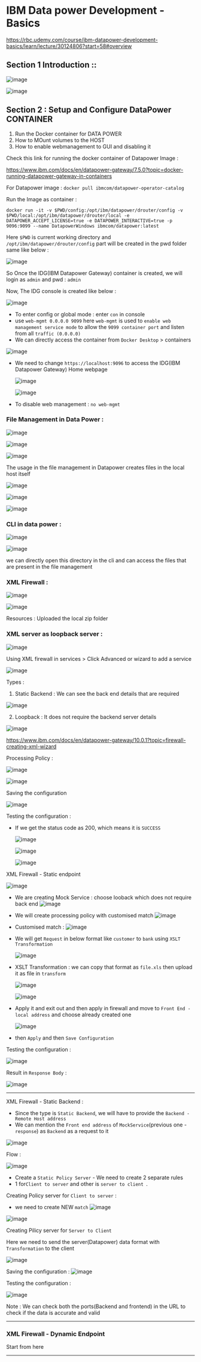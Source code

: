 # IBM Data power Development - Basics 

https://rbc.udemy.com/course/ibm-datapower-development-basics/learn/lecture/30124806?start=58#overview

## Section 1 Introduction :: 

![image](https://user-images.githubusercontent.com/35003840/226248066-fb1a128b-d581-41ca-b3f5-ab44b3d8f941.png)


![image](https://user-images.githubusercontent.com/35003840/226248107-80ef8448-e1ee-4b17-b158-183ab558626b.png)


## Section 2 : Setup and Configure DataPower CONTAINER 

1) Run the Docker container for DATA POWER 
2) How to MOunt volumes to the HOST 
3) How to enable webmanagement to GUI and disabling it

Check this link for running the docker container of Datapower Image : 

https://www.ibm.com/docs/en/datapower-gateway/7.5.0?topic=docker-running-datapower-gateway-in-containers

For Datapower image : `docker pull ibmcom/datapower-operator-catalog` 

Run the Image as container : 

`docker run -it -v $PWD/config:/opt/ibm/datapower/drouter/config -v $PWD/local:/opt/ibm/datapower/drouter/local -e DATAPOWER_ACCEPT_LICENSE=true -e DATAPOWER_INTERACTIVE=true -p 9096:9099 --name DatapowerWindows ibmcom/datapower:latest`

Here `$PWD` is current working directory and `/opt/ibm/datapower/drouter/config` part will be created in the pwd folder same like below : 

  ![image](https://user-images.githubusercontent.com/35003840/226512975-8ea1e4cf-8bdb-4d9c-bb7f-e78865401303.png)


So Once the IDG(IBM Datapower Gateway) container is created, we will login as `admin` and pwd : `admin`

Now, The IDG console is created like below : 

![image](https://user-images.githubusercontent.com/35003840/226510200-7ec9b9cc-5781-41d3-8579-3003fe2a13e4.png)

- To enter config or global mode : enter `con` in console 
- use `web-mgmt 0.0.0.0 9099` here `web-mgmt` is used to `enable web management service mode` to allow the `9099 container port` and listen from all `traffic (0.0.0.0)`
- We can directly access the container from `Docker Desktop` > containers

![image](https://user-images.githubusercontent.com/35003840/226511981-74b1aa74-7877-4e56-83b8-b358c98da3f2.png)

- We need to change `https://localhost:9096` to access the IDG(IBM Datapower Gateway) Home webpage 
  
  ![image](https://user-images.githubusercontent.com/35003840/226512105-79a71c09-4406-49a1-9420-7ee18e87228a.png)
  
  ![image](https://user-images.githubusercontent.com/35003840/226512225-ca37ae72-6523-426e-a1a8-c09acfd2bfc2.png)
  
- To disable web management : `no web-mgmt`

### File Management in  Data Power : 

![image](https://user-images.githubusercontent.com/35003840/228106097-454b5394-5ff2-4382-95dd-80cda5345755.png)

![image](https://user-images.githubusercontent.com/35003840/228106135-26b553c8-b8aa-428f-ab16-fb7501d3222e.png)

![image](https://user-images.githubusercontent.com/35003840/228106222-c2cd922e-4aa4-40cf-8dc0-ea858b856d3b.png)

The usage in the file management in Datapower creates files in the local host itself 

![image](https://user-images.githubusercontent.com/35003840/228109678-7581b052-b482-4bb4-bc70-1ff3bfc34aae.png)

![image](https://user-images.githubusercontent.com/35003840/228109770-deaba5f2-0666-45d5-acc9-5f517c25777e.png)

![image](https://user-images.githubusercontent.com/35003840/228109827-c486aced-bd4e-4601-a533-b30240ab373d.png)

### CLI in data power : 

![image](https://user-images.githubusercontent.com/35003840/228109965-a0ff9d7e-a38b-44ad-8ab2-f34c09f21d1a.png)

![image](https://user-images.githubusercontent.com/35003840/228110304-2e06943a-a5e5-4927-aef8-875fc6d06c5e.png)

we can directly open this directory in the cli and can access the files that are present in the file management 

### XML Firewall : 

![image](https://user-images.githubusercontent.com/35003840/228110632-73d0c570-e598-4eaf-87ec-56d8a4a80efa.png)

![image](https://user-images.githubusercontent.com/35003840/228111148-fa46014d-dd48-443f-b726-a6d41f0cfb2e.png)

Resources : 
Uploaded the local zip folder 

### XML server as loopback server : 
![image](https://user-images.githubusercontent.com/35003840/228111647-82c9ac6b-1bc7-4d65-8a8b-32a9629e850b.png)

Using XML firewall in services > Click Advanced or wizard to add a service 

![image](https://user-images.githubusercontent.com/35003840/228111751-b338ee8d-1e25-4756-9360-7314f5a296c1.png)

Types :

1) Static Backend : 
  We can see the back end details that are required 

![image](https://user-images.githubusercontent.com/35003840/228113182-c8d4dd95-1346-4000-b298-30a87f2bc7ad.png)

2) Loopback :
  It does not require the backend server details 
  
  ![image](https://user-images.githubusercontent.com/35003840/228113427-a5e879a3-f107-49c0-acf2-a21b69eac5f0.png)

https://www.ibm.com/docs/en/datapower-gateway/10.0.1?topic=firewall-creating-xml-wizard

Processing Policy : 

![image](https://user-images.githubusercontent.com/35003840/228113804-818e7eab-b1bc-4807-83c1-16022bd99d25.png)

![image](https://user-images.githubusercontent.com/35003840/228114086-f63b918d-faa5-4ffb-933c-90a23054137d.png)

Saving the configuration

![image](https://user-images.githubusercontent.com/35003840/228114713-c3aa9867-47d6-41bd-b0de-b475f1011df4.png)

Testing the configuration : 
- If we get the status code as 200, which means it is `SUCCESS` 
  
  ![image](https://user-images.githubusercontent.com/35003840/228115004-d089aa39-64b3-44fe-b631-350d2bf6e0ab.png)

  ![image](https://user-images.githubusercontent.com/35003840/228115323-dc183f98-774f-47b3-8c7b-9dddcff4e433.png)
 
  ![image](https://user-images.githubusercontent.com/35003840/228115501-ea96191d-b88e-4e63-92e1-90eb1bc2a610.png)
  
XML Firewall - Static endpoint 
  
![image](https://user-images.githubusercontent.com/35003840/228115969-f837b57d-72be-4584-8972-b7ca7b7171bb.png)

- We are creating Mock Service : choose looback which does not require back end 
   ![image](https://user-images.githubusercontent.com/35003840/228116441-8d1d032f-5387-4513-90a5-cc1346d8a6e0.png)

- We will create processing policy with customised match 
   ![image](https://user-images.githubusercontent.com/35003840/228117136-6c7f0cfd-5c17-4b84-941e-5daf69c7a400.png)

- Customised match :
  ![image](https://user-images.githubusercontent.com/35003840/228117262-c3b368fe-9022-4f18-b86a-72601482b3ec.png)

- We will get `Request` in below format like `customer` to `bank` using `XSLT Transformation`
  
  ![image](https://user-images.githubusercontent.com/35003840/228117710-67cab6f3-c808-4d16-8cef-62ab6da90594.png)

- XSLT Transformation : 
  we can copy that format as `file.xls` then upload it as file in `transform`   
    
    ![image](https://user-images.githubusercontent.com/35003840/228118556-b7cfccf3-7290-4c82-abbb-c1362ce4cd91.png)
    
    ![image](https://user-images.githubusercontent.com/35003840/228118916-a6f32b19-5416-464b-8686-dc0e99d4e791.png)

- Apply it and exit out and then apply in firewall and move to `Front End - local address` and choose already created one
 
  ![image](https://user-images.githubusercontent.com/35003840/228119591-70fd82a9-d030-43b4-8d72-de8eacdcc305.png)
  
- then `Apply` and then `Save Configuration` 

Testing the configuration : 

![image](https://user-images.githubusercontent.com/35003840/228119879-4f1a8936-13f9-45e8-b372-2cef2760a43e.png)

Result in `Response Body` : 

![image](https://user-images.githubusercontent.com/35003840/228120000-990cf7a3-bbce-47eb-8ef9-f661d02ae373.png)

---------

XML Firewall - Static Backend : 

- Since the type is `Static Backend`, we will have to provide the `Backend - Remote Host address` 
- We can mention the `Front end address` of `MockService`(previous one - `response`) as `Backend` as a request to it 

![image](https://user-images.githubusercontent.com/35003840/228120799-be21002f-a41c-4eaf-9bb2-862c750fb056.png)

Flow : 

![image](https://user-images.githubusercontent.com/35003840/228121866-c01a0a9e-247d-468b-9839-a4445fd05b38.png)


- Create a `Static Policy Server` - We need to create 2 separate rules 
- 1 for`Client to server` and other is  `server to client `. 

Creating Policy server for `Client to server` : 
- we need to create NEW `match` 
![image](https://user-images.githubusercontent.com/35003840/228121632-45f82f41-f6f9-432f-9c8d-c89de5980f38.png)

![image](https://user-images.githubusercontent.com/35003840/228121741-1bd19b9e-c0eb-49b3-ae00-4f3cb0c9b461.png)

Creating Pilicy server for `Server to Client` 

Here we need to send the server(Datapower) data format with `Transformation` to the client 

![image](https://user-images.githubusercontent.com/35003840/228122725-08a9a4a2-186e-4385-88c4-883fef05671d.png)

Saving the configuration : 
![image](https://user-images.githubusercontent.com/35003840/228122893-62b01f69-e7e7-44c4-a94d-03cf0ed099dc.png)

Testing the configuration : 

![image](https://user-images.githubusercontent.com/35003840/228123269-3c5047a1-2517-42a2-9157-7d2b4ed8f23f.png)


Note : We can check both the ports(Backend and frontend) in the URL to check if the data is accurate and valid 

-------------------------
### XML Firewall - Dynamic Endpoint 

Start from here 



  
  


----- 
